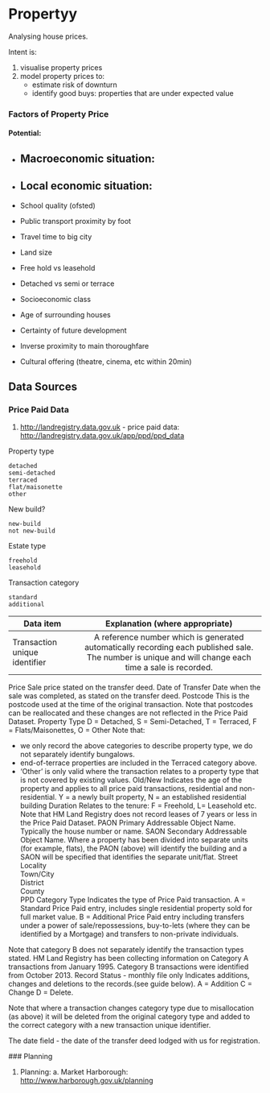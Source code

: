 # Propertyy

Analysing house prices.

Intent is:
1. visualise property prices
2. model property prices to:
	- estimate risk of downturn
	- identify good buys: properties that are under expected value


### Factors of Property Price

#### Potential:

- Macroeconomic situation:
	- 

- Local economic situation:
	- 

- School quality (ofsted)

- Public transport proximity by foot

- Travel time to big city

- Land size

- Free hold vs leasehold

- Detached vs semi or terrace

- Socioeconomic class

- Age of surrounding houses

- Certainty of future development

- Inverse proximity to main thoroughfare

- Cultural offering (theatre, cinema, etc within 20min) 


## Data Sources

### Price Paid Data
1. http://landregistry.data.gov.uk
		- price paid data: http://landregistry.data.gov.uk/app/ppd/ppd_data


Property type

    detached
    semi-detached
    terraced
    flat/maisonette
    other

New build?

    new-build
    not new-build

Estate type

    freehold
    leasehold

Transaction category

    standard
    additional


| Data item | Explanation (where appropriate) |
| ------------- |:-------------:|
| Transaction unique identifier |	A reference number which is generated automatically recording each published sale. The number is unique and will change each time a sale is recorded. |

Price 	Sale price stated on the transfer deed.
Date of Transfer 	Date when the sale was completed, as stated on the transfer deed.
Postcode 	This is the postcode used at the time of the original transaction. Note that postcodes can be reallocated and these changes are not reflected in the Price Paid Dataset.
Property Type 	D = Detached, S = Semi-Detached, T = Terraced, F = Flats/Maisonettes, O = Other
Note that:
- we only record the above categories to describe property type, we do not separately identify bungalows.
- end-of-terrace properties are included in the Terraced category above.
- ‘Other’ is only valid where the transaction relates to a property type that is not covered by existing values.
Old/New 	Indicates the age of the property and applies to all price paid transactions, residential and non-residential.
Y = a newly built property, N = an established residential building
Duration 	Relates to the tenure: F = Freehold, L= Leasehold etc.
Note that HM Land Registry does not record leases of 7 years or less in the Price Paid Dataset.
PAON 	Primary Addressable Object Name. Typically the house number or name.
SAON 	Secondary Addressable Object Name. Where a property has been divided into separate units (for example, flats), the PAON (above) will identify the building and a SAON will be specified that identifies the separate unit/flat.
Street 	 
Locality 	 
Town/City 	 
District 	 
County 	 
PPD Category Type 	Indicates the type of Price Paid transaction.
A = Standard Price Paid entry, includes single residential property sold for full market value.
B = Additional Price Paid entry including transfers under a power of sale/repossessions, buy-to-lets (where they can be identified by a Mortgage) and transfers to non-private individuals.

Note that category B does not separately identify the transaction types stated.
HM Land Registry has been collecting information on Category A transactions from January 1995. Category B transactions were identified from October 2013.
Record Status - monthly file only 	Indicates additions, changes and deletions to the records.(see guide below).
A = Addition
C = Change
D = Delete.

Note that where a transaction changes category type due to misallocation (as above) it will be deleted from the original category type and added to the correct category with a new transaction unique identifier.

The date field - the date of the transfer deed lodged with us for registration.

### Planning
1. Planning:
	a. Market Harborough: http://www.harborough.gov.uk/planning

